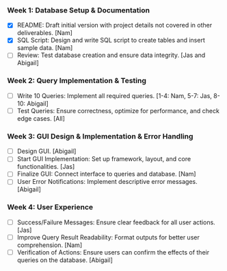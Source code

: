 ### Week 1: Database Setup & Documentation
- [x] README: Draft initial version with project details not covered in other deliverables. [Nam]
- [x] SQL Script: Design and write SQL script to create tables and insert sample data. [Nam]
- [ ] Review: Test database creation and ensure data integrity. [Jas and Abigail]

### Week 2: Query Implementation & Testing
- [ ] Write 10 Queries: Implement all required queries. [1-4: Nam, 5-7: Jas, 8-10: Abigail]
- [ ] Test Queries: Ensure correctness, optimize for performance, and check edge cases. [All]

### Week 3: GUI Design & Implementation & Error Handling
- [ ] Design GUI. [Abigail]
- [ ] Start GUI Implementation: Set up framework, layout, and core functionalities. [Jas]
- [ ] Finalize GUI: Connect interface to queries and database. [Nam]
- [ ] User Error Notifications: Implement descriptive error messages. [Abigail]

### Week 4: User Experience
- [ ] Success/Failure Messages: Ensure clear feedback for all user actions. [Jas]
- [ ] Improve Query Result Readability: Format outputs for better user comprehension. [Nam]
- [ ] Verification of Actions: Ensure users can confirm the effects of their queries on the database. [Abigail]
